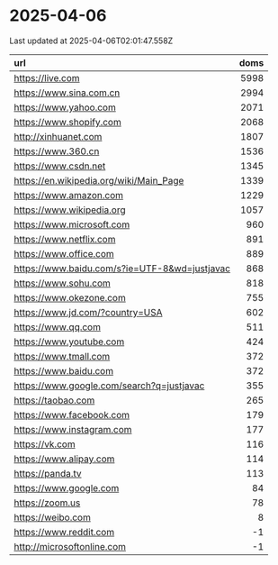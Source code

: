 # 2025-04-06

<!-- BEGIN -->
Last updated at 2025-04-06T02:01:47.558Z

url | doms
:- | -:
https://live.com | 5998
https://www.sina.com.cn | 2994
https://www.yahoo.com | 2071
https://www.shopify.com | 2068
http://xinhuanet.com | 1807
https://www.360.cn | 1536
https://www.csdn.net | 1345
https://en.wikipedia.org/wiki/Main_Page | 1339
https://www.amazon.com | 1229
https://www.wikipedia.org | 1057
https://www.microsoft.com | 960
https://www.netflix.com | 891
https://www.office.com | 889
https://www.baidu.com/s?ie=UTF-8&wd=justjavac | 868
https://www.sohu.com | 818
https://www.okezone.com | 755
https://www.jd.com/?country=USA | 602
https://www.qq.com | 511
https://www.youtube.com | 424
https://www.tmall.com | 372
https://www.baidu.com | 372
https://www.google.com/search?q=justjavac | 355
https://taobao.com | 265
https://www.facebook.com | 179
https://www.instagram.com | 177
https://vk.com | 116
https://www.alipay.com | 114
https://panda.tv | 113
https://www.google.com | 84
https://zoom.us | 78
https://weibo.com | 8
https://www.reddit.com | -1
http://microsoftonline.com | -1
<!-- END -->
